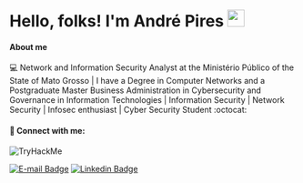 # Hello, folks! I'm André Pires <img src="https://raw.githubusercontent.com/MartinHeinz/MartinHeinz/master/wave.gif" width="30px">

#### About me

💻 Network and Information Security Analyst at the Ministério Público of the State of Mato Grosso | I have a Degree in Computer Networks and a Postgraduate Master Business Administration in Cybersecurity and Governance in Information Technologies | Information Security | Network Security | Infosec enthusiast | Cyber Security Student :octocat:

#### 📧 Connect with me:
![TryHackMe](https://tryhackme-badges.s3.amazonaws.com/01db0y.png)

[![E-mail Badge](https://img.shields.io/badge/Email-andrepires.corporativo%40gmail.com-green)](andrepires.corporativo@gmail.com)
[![Linkedin Badge](https://img.shields.io/badge/-LinkedIn-blue?style=flat-square&logo=Linkedin&logoColor=white&link=https://www.linkedin.com/in/andre-s-pires)](https://www.linkedin.com/in/piresand/)  


